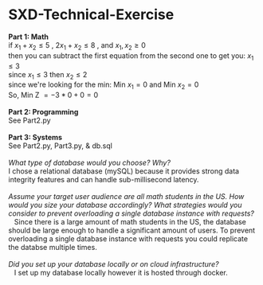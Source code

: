 # SXD-Technical-Exercise
**Part 1: Math**<br/>
if $x_1 + x_2 \leq 5$ , $2x_1 + x_2 \leq 8$ , and $x_1 , x_2 \geq 0$ <br/>
then you can subtract the first equation from the second one to get you: $x_1 \leq 3$<br/>
since $x_1 \leq 3$ then $x_2 \leq 2$ <br/>
since we're looking for the min: Min $x_1 = 0$ and Min $x_2 = 0$ <br/>
So, Min Z $= -3 * 0 + 0 = 0$ <br/> <br/>
**Part 2: Programming** <br/>
See Part2.py <br/> <br/>
**Part 3: Systems** <br/>
See Part2.py, Part3.py, & db.sql <br/> <br/>
*What type of database would you choose? Why?* <br/>
I chose a relational database (mySQL) because it provides strong data integrity features and can handle sub-millisecond latency. <br/><br/>
*Assume your target user audience are all math students in the US. How would you size your database accordingly? What strategies would you consider to prevent overloading a single database instance with requests?* <br/>
&nbsp;&nbsp;&nbsp;Since there is a large amount of math students in the US, the database should be large enough to handle a significant amount of users. To prevent overloading a single database instance with requests you could replicate the databse multiple times. <br/> <br/>
*Did you set up your database locally or on cloud infrastructure?* <br/>
&nbsp;&nbsp;&nbsp;I set up my database locally however it is hosted through docker. 
